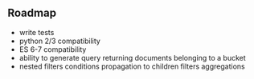 ## Roadmap

- write tests
- python 2/3 compatibility
- ES 6-7 compatibility
- ability to generate query returning documents belonging to a bucket
- nested filters conditions propagation to children filters aggregations

